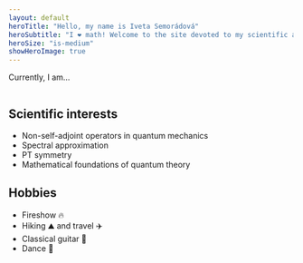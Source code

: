```yaml
---
layout: default
heroTitle: "Hello, my name is Iveta Semorádová"
heroSubtitle: "I ❤️ math! Welcome to the site devoted to my scientific activities..."
heroSize: "is-medium"
showHeroImage: true
---
```

<!-- <template v-slot:hero> -->
<!-- </template> -->

<section class="hero is-small is-light">
  <div class="hero-body">
    <div class="container">
      <div class="title is-4 has-text-centered">Currently, I am...</div>
      <div class="columns is-multiline is-centered">
        <div v-for="i in iam" :key="i.text" class="column is-4 has-text-centered">
          <div class="icon is-large">
            <i class="fas fa-3x" :class="i.icon"></i>
          </div>
          <p v-html="i.text"></p>
        </div>
      </div>
    </div>
  </div>
</section>

<div class="container content section">

## Scientific interests

* Non-self-adjoint operators in quantum mechanics
* Spectral approximation
* PT symmetry
* Mathematical foundations of quantum theory

## Hobbies

* Fireshow 🔥
* Hiking ⛰️ and travel ✈️
* Classical guitar 🎸
* Dance 💃

</div>

<script>
  export default {
    data() {
      return {
        iam: [
          {
          text: 'Doctoral student of Mathematical Engineering at <a href="http://www.fjfi.cvut.cz/en/">Faculty of Nuclear Sciences and Physical Engineering</a> at Czech Technical University in Prague',
          icon: 'fa-university'
          },
          {
            text: 'Spending last year of my PhD at <a href="http://web.am.qub.ac.uk/wp/msrc/">Mathematical Science research centre</a>, Queens University Belfast, United Kingdom',
            icon: 'fa-crown'
          },
          {
            text: 'Research assistant at <a href="http://gemma.ujf.cas.cz/">Department of Theoretical Physics, Nuclear Physics Institute, The Academy of Sciences of the Czech Republic</a>',
            icon: 'fa-flask'
          }
        ]
      }
    },
  }
</script>
